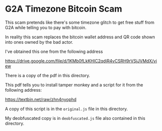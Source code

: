 
# G2A Timezone Bitcoin Scam

This scam pretends like there's some timezone glitch to get free stuff from G2A while telling you to pay with bitcoin.

In reality this scam replaces the bitcoin wallet address and QR code shown into ones owned by the bad actor.

I've obtained this one from the following address

https://drive.google.com/file/d/1KMb0fLkKHIC2qdjR4vCSRH9rVSjJVMdX/view

There is a copy of the pdf in this directory.

This pdf tells you to install tamper monkey and a script for it from the following address:

https://textbin.net/raw/zhn4nyophd

A copy of this script is in the `original.js` file in this directory.

My deobfuscated copy is in `deobfuscated.js` file also contained in this directory.

